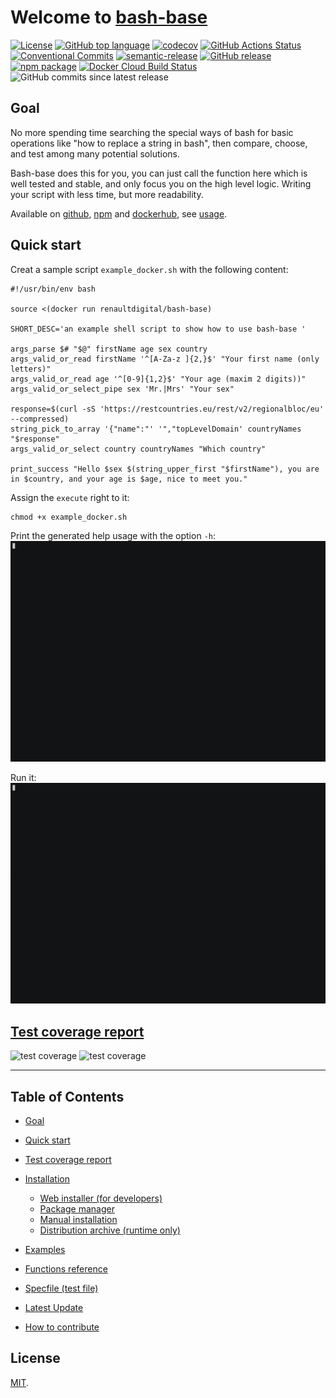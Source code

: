 # Welcome to [bash-base](https://renault-digital.github.io/bash-base)

[![License](https://img.shields.io/github/license/renault-digital/bash-base.svg)](https://github.com/renault-digital/bash-base/blob/master/LICENSE)
[![GitHub top language](https://img.shields.io/github/languages/top/renault-digital/bash-base.svg)](https://github.com/renault-digital/bash-base/search?l=Shell)
[![codecov](https://codecov.io/gh/renault-digital/bash-base/branch/master/graph/badge.svg)](https://codecov.io/gh/renault-digital/bash-base)
[![GitHub Actions Status](https://img.shields.io/github/workflow/status/renault-digital/bash-base/cicd?label=GithubActions)](https://github.com/renault-digital/bash-base/actions)
[![Conventional Commits](https://img.shields.io/badge/Conventional%20Commits-1.0.0-yellow.svg)](https://conventionalcommits.org)
[![semantic-release](https://img.shields.io/badge/%20%20%F0%9F%93%A6%F0%9F%9A%80-semantic--release-e10079.svg)](https://github.com/semantic-release/semantic-release)
[![GitHub release](https://img.shields.io/github/release/renault-digital/bash-base.svg)](https://github.com/renault-digital/bash-base/releases/latest)
[![npm package](https://img.shields.io/npm/v/@renault-digital/bash-base.svg)](https://www.npmjs.com/package/@renault-digital/bash-base)
[![Docker Cloud Build Status](https://img.shields.io/docker/pulls/renaultdigital/bash-base.svg)](https://hub.docker.com/r/renaultdigital/bash-base)
![GitHub commits since latest release](https://img.shields.io/github/commits-since/renault-digital/bash-base/latest)


## Goal

No more spending time searching the special ways of bash for basic operations like "how to replace a string in bash", then compare, choose, and test among many potential solutions.

Bash-base does this for you, you can just call the function here which is well tested and stable, and only focus you on the high level logic. Writing your script with less time, but more readability.

Available on [github](https://github.com/renault-digital/bash-base), [npm](https://www.npmjs.com/package/@renault-digital/bash-base) and [dockerhub](https://hub.docker.com/r/renaultdigital/bash-base), see [usage](docs/USAGE.md).

## Quick start

Creat a sample script `example_docker.sh` with the following content:
```shell
#!/usr/bin/env bash

source <(docker run renaultdigital/bash-base)

SHORT_DESC='an example shell script to show how to use bash-base '

args_parse $# "$@" firstName age sex country
args_valid_or_read firstName '^[A-Za-z ]{2,}$' "Your first name (only letters)"
args_valid_or_read age '^[0-9]{1,2}$' "Your age (maxim 2 digits))"
args_valid_or_select_pipe sex 'Mr.|Mrs' "Your sex"

response=$(curl -sS 'https://restcountries.eu/rest/v2/regionalbloc/eu' --compressed)
string_pick_to_array '{"name":"' '","topLevelDomain' countryNames "$response"
args_valid_or_select country countryNames "Which country"

print_success "Hello $sex $(string_upper_first "$firstName"), you are in $country, and your age is $age, nice to meet you."
```

Assign the `execute` right to it:
```
chmod +x example_docker.sh
```

Print the generated help usage with the option `-h`:
![help.gif](docs/help.gif)

Run it:
![run.gif](docs/run.gif)


## [Test coverage report](https://codecov.io/gh/renault-digital/bash-base)
![test coverage](https://codecov.io/gh/renault-digital/bash-base/graphs/tree.svg)
![test coverage](https://camo.githubusercontent.com/7070235e235fd6c26427496dd2958704df132b2229631b8bc8bb5af13d0e5ec2/68747470733a2f2f636f6465636f762e696f2f67682f72656e61756c742d6469676974616c2f626173682d626173652f6772617068732f747265652e737667)

----

## Table of Contents <!-- omit in toc -->

- [Goal](#goal)
- [Quick start](#quick-start)
- [Test coverage report](#test-coverage-report)
- [Installation](#installation)
    - [Web installer (for developers)](#web-installer-for-developers)
    - [Package manager](#package-manager)
    - [Manual installation](#manual-installation)
    - [Distribution archive (runtime only)](#distribution-archive-runtime-only)


- [Examples](example)
- [Functions reference](docs/references.md)
- [Specfile (test file)](spec)
- [Latest Update](CHANGELOG.md)
- [How to contribute](CONTRIBUTING.md)

## License
[MIT](https://opensource.org/licenses/MIT).
